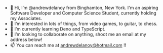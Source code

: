 - 👋 Hi, I’m @andrewdelanoy from Binghamton, New York. I'm an aspiring Software Developer and Computer Science Student, currently holding my Associates.
- 👀 I’m interested in lots of things, from video games, to guitar, to chess.
- 🌱 I’m currently learning Deno and TypeScript.
- 💞️ I’m looking to collaborate on anything, shoot me an email at my address below!
- 📫 You can reach me at andrewdelanoy@hotmail.com !! 
<!---
andrewdelanoy/andrewdelanoy is a ✨ special ✨ repository because its `README.md` (this file) appears on your GitHub profile.
You can click the Preview link to take a look at your changes.
--->
